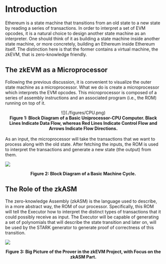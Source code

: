 <!-- TODO: I assume that a knowledge about registers and the basic stuff has been explained in another document has been done

Suppose we are giving a state machine with a set of registers
\[
\{\text{A}, \text{B}, \dots \},
\]
a set of defined ROM instructions between them
\[
\{\text{INS1}, \text{INS2}, \text{INS3}, \dots, \mathbf{FREE} \},
\]
and a set of methods implemented in the executor, to be load into the registers as free inputs
\[
\{\text{ExecutorMethod()}, \dots \}.
\]
Recall that registers are, in fact, composed of $4$ columns. Hence, for instance, $A$ can be decomposed as four columns $A_0, A_1, A_2, A_3$, where $A_0$ represents the less significative bits of $A$ and similarly, represents $A_3$ the most significative bits of $A$.


  Hence, it consists on two rows of the resulting table.

  \begin{figure}[H]
      \centering
      \begin{tabular}{| c | c | c | c | c | c | c | c |}
          \hline
          \textbf{FREE0} & \textbf{FREE1} & \textbf{FREE2} & \textbf{FREE3} & $A_0$ & $A_1$ & $A_2$ & $A_3$ \\
          \hline
          0000           & 0000           & 0101           & 0111           & 0000  & 0000  & 0000  & 0000  \\
          0000           & 0000           & 0101           & 0111           & 0000  & 0000  & 0101  & 0111  \\
          \hline
      \end{tabular}
  \end{figure} -->

# Introduction

Ethereum is a state machine that transitions from an old state to a new state by reading a series of transactions. In order to interpret a set of EVM opcodes, it is a natural choice to design another state machine as an interpreter. One should think of it as building a state machine inside another state machine, or more concretely, building an Ethereum inside Ethereum itself. The distinction here is that the former contains a virtual machine, the zkEVM, that is zero-knowledge friendly.

## The zkEVM as a Microprocessor

Following the previous discussion, it is convenient to visualize the outer state machine as a microprocessor. What we do is create a microprocessor which interprets the EVM opcodes. This microprocessor is composed of a series of assembly instructions and an associated program (i.e., the ROM) running on top of it.

<div align="center"> ![](./figures/CPU.png)</b></div>

<div align="center"><b> Figure 1: Block Diagram of a Basic Uniprocessor-CPU Computer. Black Lines Indicate Data Flow, whereas Red Lines Indicate Control Flow and Arrows Indicate Flow Directions. </b></div>
<br>
As an input, the microprocessor will take the transactions that we want to process along with the old state. After fetching the inputs, the ROM is used to interpret the transactions and generate a new state (the output) from them.

![](./figures/machine-cycle.png)

<div align="center"><b> Figure 2: Block Diagram of a Basic Machine Cycle. </b></div>

## The Role of the zkASM

The zero-knowledge Assembly (zkASM) is the language used to describe, in a more abstract way, the ROM of our processor. Specifically, this ROM will tell the Executor how to interpret the distinct types of transactions that it could possibly receive as input. The Executor will be capable of generating a set of polynomials that will describe the state transition and later on, will be used by the STARK generator to generate proof of correctness of this transition.

![](./figures/big-picture.png)
<div align="center"><b> Figure 3: Big Picture of the Prover in the zkEVM Project, with Focus on the zkASM Part. </b></div>
